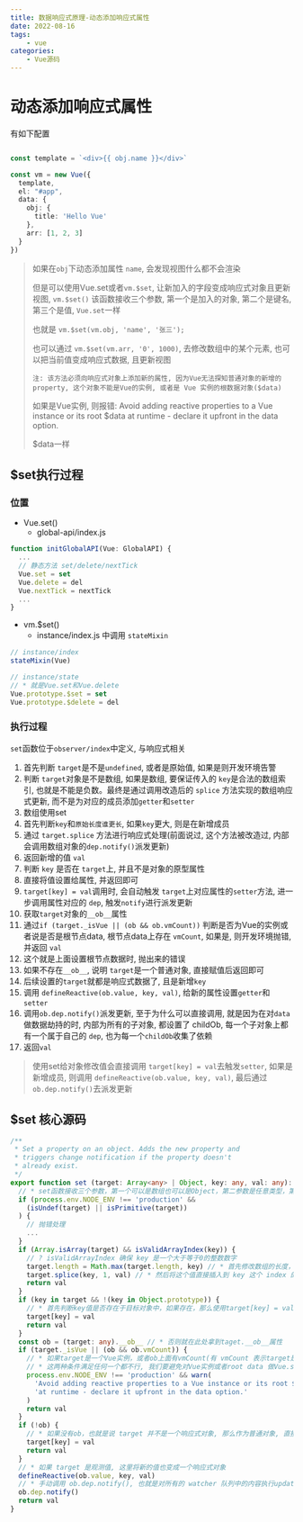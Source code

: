 ```yaml
---
title: 数据响应式原理-动态添加响应式属性
date: 2022-08-16
tags:
    - vue
categories:
    - Vue源码
---
```


# 动态添加响应式属性

有如下配置

```ts

const template = `<div>{{ obj.name }}</div>`

const vm = new Vue({
  template,
  el: "#app",
  data: {
    obj: {
      title: 'Hello Vue'
    },
    arr: [1, 2, 3]
  }
})
```

> 如果在`obj`下动态添加属性 `name`, 会发现视图什么都不会渲染
> 
> 但是可以使用Vue.set或者`vm.$set`, 让新加入的字段变成响应式对象且更新视图, `vm.$set()` 该函数接收三个参数, 第一个是加入的对象, 第二个是键名, 第三个是值, `Vue.set`一样
> 
> 也就是 `vm.$set(vm.obj, 'name', '张三');`
> 
> 也可以通过 `vm.$set(vm.arr, '0', 1000)`, 去修改数组中的某个元素, 也可以把当前值变成响应式数据, 且更新视图
> 
> `注: 该方法必须向响应式对象上添加新的属性, 因为Vue无法探知普通对象的新增的property, 这个对象不能是Vue的实例, 或者是 Vue 实例的根数据对象($data)`
> 
> 如果是Vue实例, 则报错: Avoid adding reactive properties to a Vue instance or its root $data at runtime - declare it upfront in the data option.
> 
> $data一样
> 

## $set执行过程

### 位置

+ Vue.set()
  - global-api/index.js 

```ts
function initGlobalAPI(Vue: GlobalAPI) {
  ...
  // 静态方法 set/delete/nextTick
  Vue.set = set
  Vue.delete = del
  Vue.nextTick = nextTick
  ...
}
```
+ vm.$set()
  - instance/index.js 中调用 `stateMixin`

```ts
// instance/index
stateMixin(Vue)

// instance/state
// * 就是Vue.set和Vue.delete
Vue.prototype.$set = set
Vue.prototype.$delete = del
```
### 执行过程

`set`函数位于`observer/index`中定义, 与响应式相关

1. 首先判断 `target`是不是`undefined`, 或者是原始值, 如果是则开发环境告警
2. 判断 `target`对象是不是数组, 如果是数组, 要保证传入的 `key`是合法的数组索引, 也就是不能是负数。最终是通过调用改造后的 `splice` 方法实现的数组响应式更新, 而不是为对应的成员添加`getter`和`setter`
  1. 数组使用set
  2. 首先判断`key`和`原始长度谁更长`, 如果`key`更大, 则是在新增成员
  3. 通过 `target.splice` 方法进行响应式处理(前面说过, 这个方法被改造过, 内部会调用数组对象的`dep.notify()`派发更新)
  4. 返回新增的值 `val`
3. 判断 `key` 是否在 `target`上, 并且不是对象的原型属性
  1. 直接将值设置给属性, 并返回即可
  2. `target[key] = val`调用时, 会自动触发 `target`上对应属性的`setter`方法, 进一步调用属性对应的 `dep`, 触发`notify`进行派发更新
4. 获取`target`对象的`__ob__`属性
5. 通过`if (target._isVue || (ob && ob.vmCount))` 判断是否为Vue的实例或者说是否是根节点data, 根节点data上存在 `vmCount`, 如果是, 则开发环境抛错, 并返回 `val`
  1. 这个就是上面设置根节点数据时, 抛出来的错误
6. 如果不存在`__ob__`, 说明 `target`是一个普通对象, 直接赋值后返回即可
7. 后续设置的`target`就都是响应式数据了, 且是新增`key`
8. 调用 `defineReactive(ob.value, key, val)`, 给新的属性设置`getter`和`setter`
9. 调用`ob.dep.notify()`派发更新, 至于为什么可以直接调用, 就是因为在对`data`做数据劫持的时, 内部为所有的子对象, 都设置了 childOb, 每一个子对象上都有一个属于自己的 `dep`, 也为每一个`childOb`收集了依赖
10. 返回`val`

> 使用set给对象修改值会直接调用 `target[key] = val`去触发`setter`, 如果是新增成员, 则调用 `defineReactive(ob.value, key, val)`, 最后通过 `ob.dep.notify()`去派发更新
## $set 核心源码


```ts
/**
 * Set a property on an object. Adds the new property and
 * triggers change notification if the property doesn't
 * already exist.
 */
export function set (target: Array<any> | Object, key: any, val: any): any {
  // * set函数接收三个参数，第一个可以是数组也可以是Object，第二参数是任意类型，第三个参数也是任意类型
  if (process.env.NODE_ENV !== 'production' &&
    (isUndef(target) || isPrimitive(target))
  ) {
    // 抛错处理
    ...
  }
  if (Array.isArray(target) && isValidArrayIndex(key)) {
    // ? isValidArrayIndex 确保 key 是一个大于等于0的整数数字
    target.length = Math.max(target.length, key) // * 首先修改数组的长度，他的长度取决于key和长度哪个更大，如果key更大，就说明在新增值
    target.splice(key, 1, val) // * 然后将这个值直接插入到 key 这个 index 的后面, 或者修改该 index 的 值, 这种方式可以触发重新渲染
    return val
  }
  if (key in target && !(key in Object.prototype)) {
    // * 首先判断key值是否存在于目标对象中，如果存在，那么使用target[key] = val 这种方式以及可以触发重新渲染了
    target[key] = val
    return val
  }
  const ob = (target: any).__ob__ // * 否则就在此处拿到taget.__ob__属性
  if (target._isVue || (ob && ob.vmCount)) {
    // * 如果target是一个Vue实例，或者ob上面有vmCount(有 vmCount 表示target是一个root data 也就是说是我们直接定义在 data 下面的)
    // * 这两种条件满足任何一个都不行, 我们要避免对Vue实例或者root data 做Vue.set()
    process.env.NODE_ENV !== 'production' && warn(
      'Avoid adding reactive properties to a Vue instance or its root $data ' +
      'at runtime - declare it upfront in the data option.'
    )
    return val
  }
  if (!ob) {
    // * 如果没有ob，也就是说 target 并不是一个响应式对象, 那么作为普通对象, 直接赋值就可以了
    target[key] = val
    return val
  }
  // * 如果 target 是观测值, 这里将新的值也变成一个响应式对象
  defineReactive(ob.value, key, val)
  // * 手动调用 ob.dep.notify(), 也就是对所有的 watcher 队列中的内容执行update
  ob.dep.notify()
  return val
}
```

